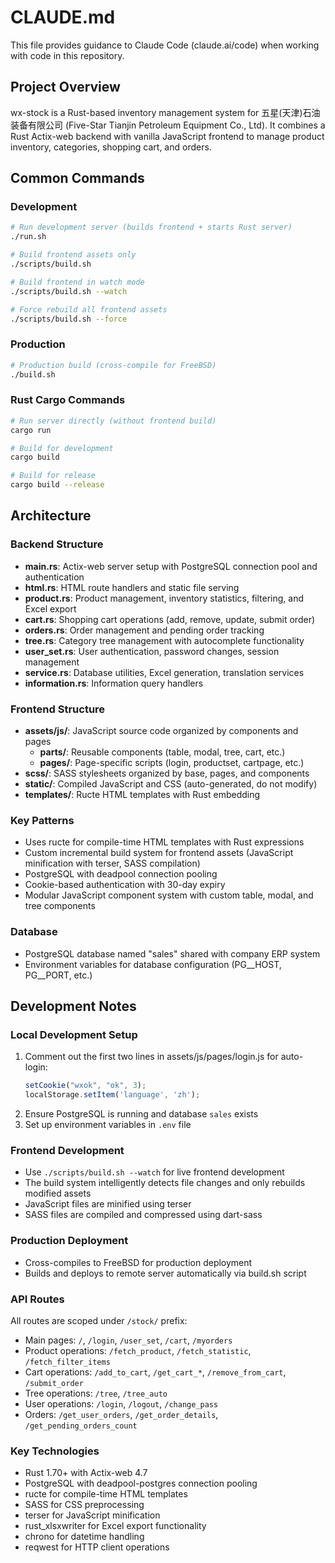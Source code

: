 # CLAUDE.md

This file provides guidance to Claude Code (claude.ai/code) when working with code in this repository.

## Project Overview

wx-stock is a Rust-based inventory management system for 五星(天津)石油装备有限公司 (Five-Star Tianjin Petroleum Equipment Co., Ltd). It combines a Rust Actix-web backend with vanilla JavaScript frontend to manage product inventory, categories, shopping cart, and orders.

## Common Commands

### Development
```bash
# Run development server (builds frontend + starts Rust server)
./run.sh

# Build frontend assets only
./scripts/build.sh

# Build frontend in watch mode
./scripts/build.sh --watch

# Force rebuild all frontend assets
./scripts/build.sh --force
```

### Production
```bash
# Production build (cross-compile for FreeBSD)
./build.sh
```

### Rust Cargo Commands
```bash
# Run server directly (without frontend build)
cargo run

# Build for development
cargo build

# Build for release
cargo build --release
```

## Architecture

### Backend Structure
- **main.rs**: Actix-web server setup with PostgreSQL connection pool and authentication
- **html.rs**: HTML route handlers and static file serving
- **product.rs**: Product management, inventory statistics, filtering, and Excel export
- **cart.rs**: Shopping cart operations (add, remove, update, submit order)
- **orders.rs**: Order management and pending order tracking
- **tree.rs**: Category tree management with autocomplete functionality
- **user_set.rs**: User authentication, password changes, session management
- **service.rs**: Database utilities, Excel generation, translation services
- **information.rs**: Information query handlers

### Frontend Structure
- **assets/js/**: JavaScript source code organized by components and pages
  - **parts/**: Reusable components (table, modal, tree, cart, etc.)
  - **pages/**: Page-specific scripts (login, productset, cartpage, etc.)
- **scss/**: SASS stylesheets organized by base, pages, and components
- **static/**: Compiled JavaScript and CSS (auto-generated, do not modify)
- **templates/**: Ructe HTML templates with Rust embedding

### Key Patterns
- Uses ructe for compile-time HTML templates with Rust expressions
- Custom incremental build system for frontend assets (JavaScript minification with terser, SASS compilation)
- PostgreSQL with deadpool connection pooling
- Cookie-based authentication with 30-day expiry
- Modular JavaScript component system with custom table, modal, and tree components

### Database
- PostgreSQL database named "sales" shared with company ERP system
- Environment variables for database configuration (PG__HOST, PG__PORT, etc.)

## Development Notes

### Local Development Setup
1. Comment out the first two lines in assets/js/pages/login.js for auto-login:
   ```javascript
   setCookie("wxok", "ok", 3);
   localStorage.setItem('language', 'zh');
   ```
2. Ensure PostgreSQL is running and database `sales` exists
3. Set up environment variables in `.env` file

### Frontend Development
- Use `./scripts/build.sh --watch` for live frontend development
- The build system intelligently detects file changes and only rebuilds modified assets
- JavaScript files are minified using terser
- SASS files are compiled and compressed using dart-sass

### Production Deployment
- Cross-compiles to FreeBSD for production deployment
- Builds and deploys to remote server automatically via build.sh script

### API Routes
All routes are scoped under `/stock/` prefix:
- Main pages: `/`, `/login`, `/user_set`, `/cart`, `/myorders`
- Product operations: `/fetch_product`, `/fetch_statistic`, `/fetch_filter_items`
- Cart operations: `/add_to_cart`, `/get_cart_*`, `/remove_from_cart`, `/submit_order`
- Tree operations: `/tree`, `/tree_auto`
- User operations: `/login`, `/logout`, `/change_pass`
- Orders: `/get_user_orders`, `/get_order_details`, `/get_pending_orders_count`

### Key Technologies
- Rust 1.70+ with Actix-web 4.7
- PostgreSQL with deadpool-postgres connection pooling
- ructe for compile-time HTML templates
- SASS for CSS preprocessing
- terser for JavaScript minification
- rust_xlsxwriter for Excel export functionality
- chrono for datetime handling
- reqwest for HTTP client operations